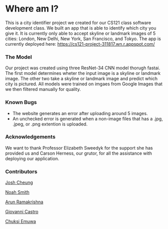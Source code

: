 # Where am I?

This is a city identifier project we created for our CS121 class software development class. We built an app that is able to identify which city you give it. It is currently only able to accept skyline or landmark images of 5 cities: London, New Delhi, New York, San Francisco, and Tokyo. The app is currently deployed here: https://cs121-project-311817.wn.r.appspot.com/


### The Model
Our project was created using three ResNet-34 CNN model thorugh fastai. The first model determines wheter the input image is a skyline or landmark image. The other two take a skyline or landmark image and predict which city is pictured. All models were trained on imgaes from Google Images that we then filtered manually for quality.

### Known Bugs
* The website generates an error after uploading around 5 images.
* An unchecked error is generated when a non-image files that has a .jpg, .jpeg, or .png extention is uploaded.

### Acknowledgements
We want to thank Professor Elizabeth Sweedyk for the support she has provided us and Carson Herness, our grutor, for all the assistance with deploying our application.

### Contributors
[Josh Cheung](https://github.com/jcheung-0)

[Noah Smith](https://github.com/noahsmitty)

[Arun Ramakrishna](https://github.com/arunramakrishna)

[Giovanni Castro](https://github.com/gcastro1)

[Chuksi Emuwa](https://github.com/Chuksi101)
